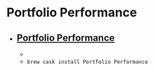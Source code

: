 # Portfolio Performance
- [Portfolio Performance](https://www.portfolio-performance.info/portfolio/)
  - 
  - 
  - `brew cask install Portfolio Performance`
